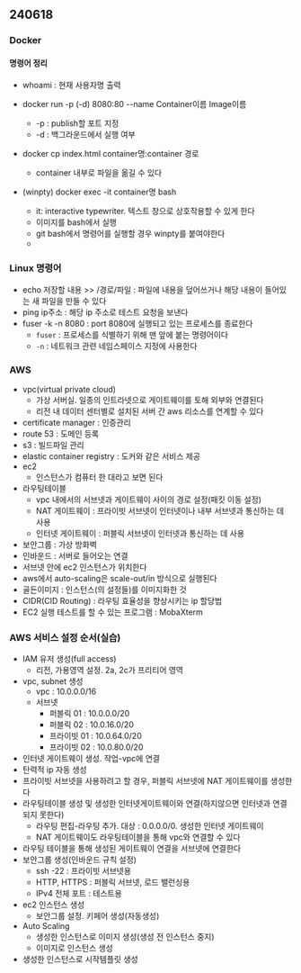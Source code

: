 ## 240618
### Docker
#### 명령어 정리
- whoami : 현재 사용자명 출력
- docker run -p (-d) 8080:80 --name Container이름 Image이름
  - -p : publish할 포트 지정
  - -d : 백그라운드에서 실행 여부

- docker cp index.html container명:container 경로
  - container 내부로 파일을 옮길 수 있다

- (winpty) docker exec -it container명 bash
  - it: interactive typewriter. 텍스트 창으로 상호작용할 수 있게 한다
  - 이미지를 bash에서 실행
  - git bash에서 명령어를 실행할 경우 winpty를 붙여야한다
  - 
### Linux 명령어
- echo 저장할 내용 >> /경로/파일 : 파일에 내용을 덮어쓰거나 해당 내용이 들어있는 새 파일을 만들 수 있다   
- ping ip주소 : 해당 ip 주소로 테스트 요청을 보낸다
- fuser -k -n 8080 : port 8080에 실행되고 있는 프로세스를 종료한다
  - `fuser` : 프로세스를 식별하기 위해 맨 앞에 붙는 명령어이다
  - `-n` : 네트워크 관련 네임스페이스 지정에 사용한다

### AWS
- vpc(virtual private cloud) 
  - 가상 서버실. 일종의 인트라넷으로 게이트웨이를 토해 외부와 연결된다
  - 리전 내 데이터 센터별로 설치된 서버 간 aws 리소스를 연계할 수 있다
- certificate manager : 인증관리
- route 53 : 도메인 등록
- s3 : 빌드파일 관리
- elastic container registry : 도커와 같은 서비스 제공
- ec2
  - 인스턴스가 컴퓨터 한 대라고 보면 된다
- 라우팅테이블
  - vpc 내에서의 서브넷과 게이트웨이 사이의 경로 설정(패킷 이동 설정)  
  - NAT 게이트웨이 : 프라이빗 서브넷이 인터넷이나 내부 서브넷과 통신하는 데 사용
  - 인터넷 게이트웨이 : 퍼블릭 서브넷이 인터넷과 통신하는 데 사용
- 보안그룹 : 가상 방화벽
- 인바운드 : 서버로 들어오는 연결
- 서브넷 안에 ec2 인스턴스가 위치한다
- aws에서 auto-scaling은 scale-out/in 방식으로 실행된다
- 골든이미지 : 인스턴스(의 설정들)를 이미지화한 것
- CIDR(CID Routing) : 라우팅 효율성을 향상시키는 ip 할당법
- EC2 실행 테스트를 할 수 있는 프로그램 : MobaXterm

### AWS 서비스 설정 순서(실습)
- IAM 유저 생성(full access)
  - 리전, 가용영역 설정. 2a, 2c가 프리티어 영역
- vpc, subnet 생성
  - vpc : 10.0.0.0/16 
  - 서브넷
    - 퍼블릭 01 : 10.0.0.0/20
    - 퍼블릭 02 : 10.0.16.0/20
    - 프라이빗 01 : 10.0.64.0/20
    - 프라이빗 02 : 10.0.80.0/20
- 인터넷 게이트웨이 생성. 작업-vpc에 연결
- 탄력적 ip 자동 생성
- 프라이빗 서브넷을 사용하려고 할 경우, 퍼블릭 서브넷에 NAT 게이트웨이를 생성한다
- 라우팅테이블 생성 및 생성한 인터넷게이트웨이와 연결(하지않으면 인터넷과 연결되지 못한다)
  - 라우팅 편집-라우팅 추가. 대상 : 0.0.0.0/0. 생성한 인터넷 게이트웨이
  - NAT 게이트웨이도 라우팅테이블을 통해 vpc와 연결할 수 있다
- 라우팅 테이블을 통해 생성된 게이트웨이 연결을 서브넷에 연결한다 
- 보안그룹 생성(인바운드 규칙 설정)
  - ssh -22 : 프라이빗 서브넷용
  - HTTP, HTTPS : 퍼블릭 서브넷, 로드 밸런싱용
  - IPv4 전체 포트 : 테스트용
- ec2 인스턴스 생성
  - 보안그룹 설정. 키페어 생성(자동생성)
- Auto Scaling
  - 생성한 인스턴스로 이미지 생성(생성 전 인스턴스 중지)
  - 이미지로 인스턴스 생성
- 생성한 인스턴스로 시작템플릿 생성